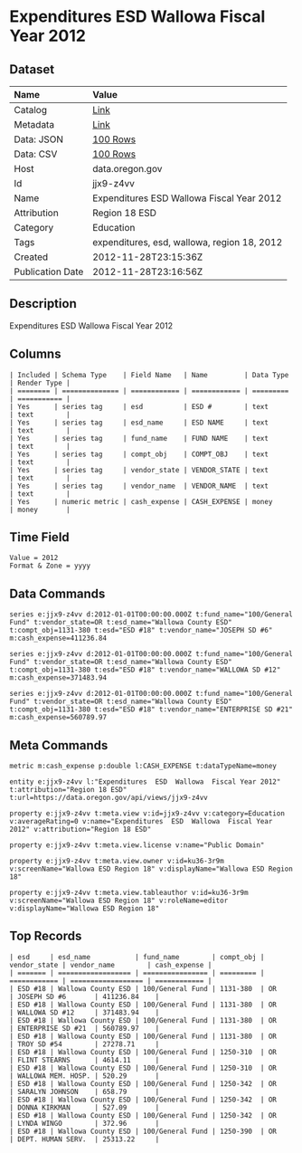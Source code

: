 # Expenditures ESD Wallowa Fiscal Year 2012

## Dataset

| Name | Value |
| :--- | :---- |
| Catalog | [Link](https://catalog.data.gov/dataset/expenditures-esd-wallowa-fiscal-year-2012-f1c9e) |
| Metadata | [Link](https://data.oregon.gov/api/views/jjx9-z4vv) |
| Data: JSON | [100 Rows](https://data.oregon.gov/api/views/jjx9-z4vv/rows.json?max_rows=100) |
| Data: CSV | [100 Rows](https://data.oregon.gov/api/views/jjx9-z4vv/rows.csv?max_rows=100) |
| Host | data.oregon.gov |
| Id | jjx9-z4vv |
| Name | Expenditures ESD Wallowa Fiscal Year 2012 |
| Attribution | Region 18 ESD |
| Category | Education |
| Tags | expenditures, esd, wallowa, region 18, 2012 |
| Created | 2012-11-28T23:15:36Z |
| Publication Date | 2012-11-28T23:16:56Z |

## Description

Expenditures ESD Wallowa Fiscal Year 2012

## Columns

```ls
| Included | Schema Type    | Field Name   | Name         | Data Type | Render Type |
| ======== | ============== | ============ | ============ | ========= | =========== |
| Yes      | series tag     | esd          | ESD #        | text      | text        |
| Yes      | series tag     | esd_name     | ESD NAME     | text      | text        |
| Yes      | series tag     | fund_name    | FUND NAME    | text      | text        |
| Yes      | series tag     | compt_obj    | COMPT_OBJ    | text      | text        |
| Yes      | series tag     | vendor_state | VENDOR_STATE | text      | text        |
| Yes      | series tag     | vendor_name  | VENDOR_NAME  | text      | text        |
| Yes      | numeric metric | cash_expense | CASH_EXPENSE | money     | money       |
```

## Time Field

```ls
Value = 2012
Format & Zone = yyyy
```

## Data Commands

```ls
series e:jjx9-z4vv d:2012-01-01T00:00:00.000Z t:fund_name="100/General Fund" t:vendor_state=OR t:esd_name="Wallowa County ESD" t:compt_obj=1131-380 t:esd="ESD #18" t:vendor_name="JOSEPH SD #6" m:cash_expense=411236.84

series e:jjx9-z4vv d:2012-01-01T00:00:00.000Z t:fund_name="100/General Fund" t:vendor_state=OR t:esd_name="Wallowa County ESD" t:compt_obj=1131-380 t:esd="ESD #18" t:vendor_name="WALLOWA SD #12" m:cash_expense=371483.94

series e:jjx9-z4vv d:2012-01-01T00:00:00.000Z t:fund_name="100/General Fund" t:vendor_state=OR t:esd_name="Wallowa County ESD" t:compt_obj=1131-380 t:esd="ESD #18" t:vendor_name="ENTERPRISE SD #21" m:cash_expense=560789.97
```

## Meta Commands

```ls
metric m:cash_expense p:double l:CASH_EXPENSE t:dataTypeName=money

entity e:jjx9-z4vv l:"Expenditures  ESD  Wallowa  Fiscal Year 2012" t:attribution="Region 18 ESD" t:url=https://data.oregon.gov/api/views/jjx9-z4vv

property e:jjx9-z4vv t:meta.view v:id=jjx9-z4vv v:category=Education v:averageRating=0 v:name="Expenditures  ESD  Wallowa  Fiscal Year 2012" v:attribution="Region 18 ESD"

property e:jjx9-z4vv t:meta.view.license v:name="Public Domain"

property e:jjx9-z4vv t:meta.view.owner v:id=ku36-3r9m v:screenName="Wallowa ESD Region 18" v:displayName="Wallowa ESD Region 18"

property e:jjx9-z4vv t:meta.view.tableauthor v:id=ku36-3r9m v:screenName="Wallowa ESD Region 18" v:roleName=editor v:displayName="Wallowa ESD Region 18"
```

## Top Records

```ls
| esd     | esd_name           | fund_name        | compt_obj | vendor_state | vendor_name        | cash_expense | 
| ======= | ================== | ================ | ========= | ============ | ================== | ============ | 
| ESD #18 | Wallowa County ESD | 100/General Fund | 1131-380  | OR           | JOSEPH SD #6       | 411236.84    | 
| ESD #18 | Wallowa County ESD | 100/General Fund | 1131-380  | OR           | WALLOWA SD #12     | 371483.94    | 
| ESD #18 | Wallowa County ESD | 100/General Fund | 1131-380  | OR           | ENTERPRISE SD #21  | 560789.97    | 
| ESD #18 | Wallowa County ESD | 100/General Fund | 1131-380  | OR           | TROY SD #54        | 27278.71     | 
| ESD #18 | Wallowa County ESD | 100/General Fund | 1250-310  | OR           | FLINT STEARNS      | 4614.11      | 
| ESD #18 | Wallowa County ESD | 100/General Fund | 1250-310  | OR           | WALLOWA MEM. HOSP. | 520.29       | 
| ESD #18 | Wallowa County ESD | 100/General Fund | 1250-342  | OR           | SARALYN JOHNSON    | 658.79       | 
| ESD #18 | Wallowa County ESD | 100/General Fund | 1250-342  | OR           | DONNA KIRKMAN      | 527.09       | 
| ESD #18 | Wallowa County ESD | 100/General Fund | 1250-342  | OR           | LYNDA WINGO        | 372.96       | 
| ESD #18 | Wallowa County ESD | 100/General Fund | 1250-390  | OR           | DEPT. HUMAN SERV.  | 25313.22     | 
```